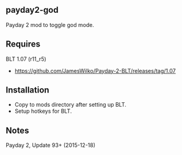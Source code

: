 payday2-god
-----------
Payday 2 mod to toggle god mode.

Requires
--------
BLT 1.07 (r11_r5)
- https://github.com/JamesWilko/Payday-2-BLT/releases/tag/1.07

Installation
------------
- Copy to mods directory after setting up BLT.
- Setup hotkeys for BLT.

Notes
-----
Payday 2, Update 93+ (2015-12-18)
